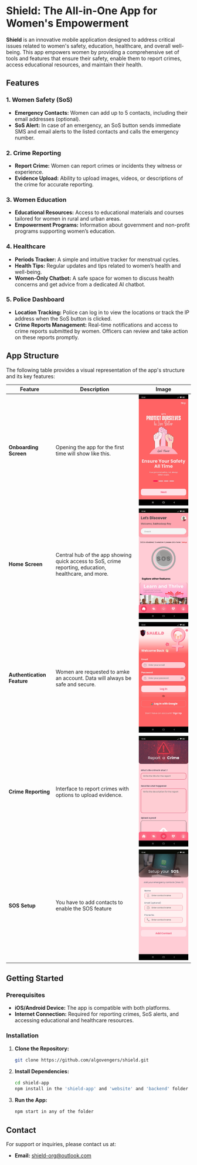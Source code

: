 # Shield: The All-in-One App for Women's Empowerment

**Shield** is an innovative mobile application designed to address critical issues related to women's safety, education, healthcare, and overall well-being. This app empowers women by providing a comprehensive set of tools and features that ensure their safety, enable them to report crimes, access educational resources, and maintain their health.

## Features

### 1. Women Safety (SoS)
- **Emergency Contacts:** Women can add up to 5 contacts, including their email addresses (optional).
- **SoS Alert:** In case of an emergency, an SoS button sends immediate SMS and email alerts to the listed contacts and calls the emergency number.
  
### 2. Crime Reporting
- **Report Crime:** Women can report crimes or incidents they witness or experience.
- **Evidence Upload:** Ability to upload images, videos, or descriptions of the crime for accurate reporting.

### 3. Women Education
- **Educational Resources:** Access to educational materials and courses tailored for women in rural and urban areas.
- **Empowerment Programs:** Information about government and non-profit programs supporting women’s education.

### 4. Healthcare
- **Periods Tracker:** A simple and intuitive tracker for menstrual cycles.
- **Health Tips:** Regular updates and tips related to women’s health and well-being.
- **Women-Only Chatbot:** A safe space for women to discuss health concerns and get advice from a dedicated AI chatbot.

### 5. Police Dashboard
- **Location Tracking:** Police can log in to view the locations or track the IP address when the SoS button is clicked.
- **Crime Reports Management:** Real-time notifications and access to crime reports submitted by women. Officers can review and take action on these reports promptly.

## App Structure

The following table provides a visual representation of the app's structure and its key features:

| **Feature**          | **Description**                                                                                          | **Image**                       |
|----------------------|----------------------------------------------------------------------------------------------------------|---------------------------------|
| **Onboarding Screen**      | Opening the app for the first time will show like this.     | ![Home Screen](./readme-images/onboarding.jpg) |
| **Home Screen**      | Central hub of the app showing quick access to SoS, crime reporting, education, healthcare, and more.     | ![Home Screen](./readme-images/home.jpg) |
| **Authentication Feature**      | Women are requested to amke an account. Data will always be safe and secure.                                | ![SoS Feature](./readme-images/sign.jpg)  |
| **Crime Reporting**  | Interface to report crimes with options to upload evidence.                                               | ![Crime Reporting](./readme-images/report.jpg) |
| **SOS Setup**  | You have to add contacts to           enable the SOS feature                     | ![Crime Reporting](./readme-images/sos-setup.jpg) |

## Getting Started

### Prerequisites
- **iOS/Android Device:** The app is compatible with both platforms.
- **Internet Connection:** Required for reporting crimes, SoS alerts, and accessing educational and healthcare resources.

### Installation

1. **Clone the Repository:**
   ```bash
   git clone https://github.com/algovengers/shield.git
   ```

2. **Install Dependencies:**
   ```bash
   cd shield-app
   npm install in the 'shield-app' and 'website' and 'backend' folder
   ```
3. **Run the App:**
   ```bash
   npm start in any of the folder
   ```

## Contact
For support or inquiries, please contact us at:
- **Email:** shield-org@outlook.com